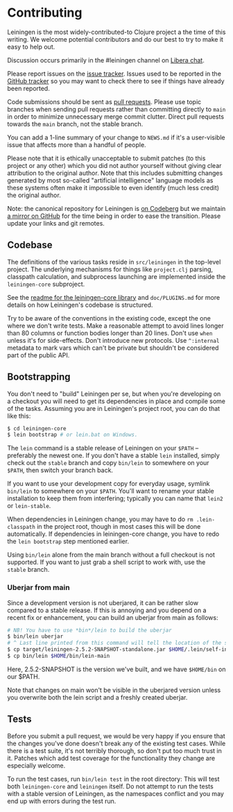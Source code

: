 # Contributing

Leiningen is the most widely-contributed-to Clojure project a the time
of this writing. We welcome potential contributors and do our best to
try to make it easy to help out.

Discussion occurs primarily in the #leiningen channel on [Libera
chat](https://libera.chat).

Please report issues on the
[issue tracker](https://codeberg.org/leiningen/leiningen/issues). Issues used
to be reported in the [GitHub tracker](https://github.com/technomancy/leiningen/issues)
so you may want to check there to see if things have already been reported.

Code submissions should be sent as [pull
requests](https://codeberg.org/leiningen/leiningen/pulls). Please
use topic branches when sending pull requests rather than committing
directly to `main` in order to minimize unnecessary merge commit
clutter. Direct pull requests towards the `main` branch, not the
stable branch.

You can add a 1-line summary of your change to `NEWS.md` if it's a
user-visible issue that affects more than a handful of people.

Please note that it is ethically unacceptable to submit patches (to
this project or any other) which you did not author yourself without
giving clear attribution to the original author. Note that this
includes submitting changes generated by most so-called "artificial
intelligence" language models as these systems often make it
impossible to even identify (much less credit) the original author.

Note: the canonical repository for Leiningen is [on
Codeberg](https://codeberg.org/leiningen/leiningen) but we maintain [a
mirror on GitHub](https://github.com/technomancy/leiningen) for the
time being in order to ease the transition. Please update your links
and git remotes.

## Codebase

The definitions of the various tasks reside in `src/leiningen` in the
top-level project. The underlying mechanisms for things like
`project.clj` parsing, classpath calculation, and subprocess launching
are implemented inside the `leiningen-core` subproject.

See the
[readme for the leiningen-core library](https://codeberg.org/leiningen/leiningen/src/main/leiningen-core/README.md)
and `doc/PLUGINS.md` for more details on how Leiningen's codebase is
structured.

Try to be aware of the conventions in the existing code, except the
one where we don't write tests. Make a reasonable attempt to avoid
lines longer than 80 columns or function bodies longer than 20
lines. Don't use `when` unless it's for side-effects. Don't introduce
new protocols. Use `^:internal` metadata to mark vars which can't be
private but shouldn't be considered part of the public API.

## Bootstrapping

You don't need to "build" Leiningen per se, but when you're developing on a
checkout you will need to get its dependencies in place and compile some of the
tasks. Assuming you are in Leiningen's project root, you can do that like this:

```bash
$ cd leiningen-core
$ lein bootstrap # or lein.bat on Windows.
```

The `lein` command is a stable release of Leiningen on your `$PATH` – preferably
the newest one. If you don't have a stable `lein` installed, simply check out
the `stable` branch and copy `bin/lein` to somewhere on your `$PATH`, then
switch your branch back.

If you want to use your development copy for everyday usage, symlink
`bin/lein` to somewhere on your `$PATH`. You'll want to rename your
stable installation to keep them from interfering; typically you can
name that `lein2` or `lein-stable`.

When dependencies in Leiningen change, you may have to do `rm .lein-classpath`
in the project root, though in most cases this will be done automatically. If
dependencies in leiningen-core change, you have to redo the `lein bootstrap`
step mentioned earlier.

Using `bin/lein` alone from the main branch without a full checkout
is not supported. If you want to just grab a shell script to work
with, use the `stable` branch.

### Uberjar from main

Since a development version is not uberjared, it can be rather slow compared to
a stable release. If this is annoying and you depend on a recent fix or
enhancement, you can build an uberjar from main as follows:

```bash
# NB! You have to use *bin*/lein to build the uberjar
$ bin/lein uberjar
# ^ Last line printed from this command will tell the location of the standalone
$ cp target/leiningen-2.5.2-SNAPSHOT-standalone.jar $HOME/.lein/self-installs
$ cp bin/lein $HOME/bin/lein-main
```

Here, 2.5.2-SNAPSHOT is the version we've built, and we have `$HOME/bin` on our
$PATH.

Note that changes on main won't be visible in the uberjared version unless you
overwrite both the lein script and a freshly created uberjar.

## Tests

Before you submit a pull request, we would be very happy if you ensure
that the changes you've done doesn't break any of the existing test cases. While
there is a test suite, it's not terribly thorough, so don't put too much trust
in it. Patches which add test coverage for the functionality they change are
especially welcome.

To run the test cases, run `bin/lein test` in the root directory: This will test
both `leiningen-core` and `leiningen` itself. Do not attempt to run the tests
with a stable version of Leiningen, as the namespaces conflict and you may end
up with errors during the test run.
